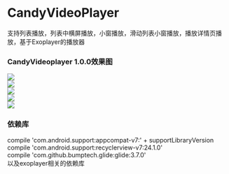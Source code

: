 # CandyVideoPlayer
支持列表播放，列表中横屏播放，小窗播放，滑动列表小窗播放，播放详情页播放，基于Exoplayer的播放器

### CandyVideoplayer 1.0.0效果图
![](https://github.com/duguxinfang/CandyVideoPlayer/master/img/device-2017-09-21-120455.png)  
![](https://github.com/duguxinfang/CandyVideoPlayer/master/img/device-2017-09-21-120604.png)  
![](https://github.com/duguxinfang/CandyVideoPlayer/master/img/device-2017-09-21-120624.png)  
![](https://github.com/duguxinfang/CandyVideoPlayer/master/img/device-2017-09-21-120642.png)  
![](https://github.com/duguxinfang/CandyVideoPlayer/master/img/device-2017-09-21-120743.png) 
### 依赖库
compile 'com.android.support:appcompat-v7:' + supportLibraryVersion<br>
compile 'com.android.support:recyclerview-v7:24.1.0'<br>
compile 'com.github.bumptech.glide:glide:3.7.0'<br>
以及exoplayer相关的依赖库<br>
